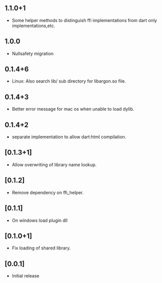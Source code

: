 ## 1.1.0+1

* Some helper methods to distinguish ffi implementations from dart only 
  implementations,etc.

## 1.0.0

* Nullsafety migration

## 0.1.4+6

* Linux: Also search lib/ sub directory for libargon.so file.

## 0.1.4+3

* Better error message for mac os when unable to load dylib.

## 0.1.4+2

* separate implementation to allow dart:html compilation.

## [0.1.3+1]

* Allow overwriting of library name lookup.

## [0.1.2]

* Remove dependency on ffi_helper.

## [0.1.1]

* On windows load plugin dll

## [0.1.0+1]

* Fix loading of shared library.

## [0.0.1]

* Initial release

